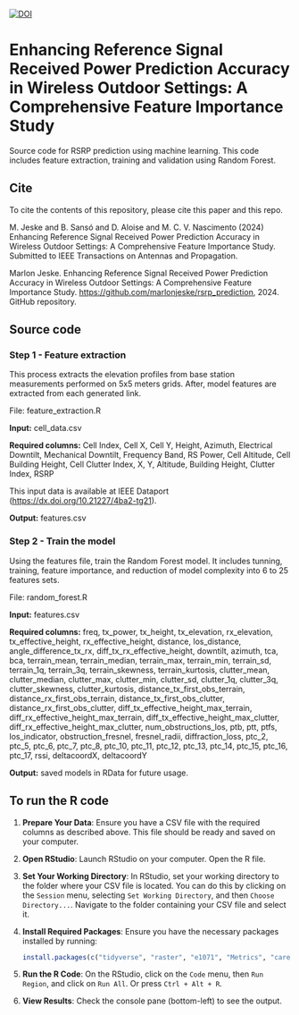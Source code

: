 [![DOI](https://zenodo.org/badge/860171037.svg)](https://zenodo.org/doi/10.5281/zenodo.13800566)

# Enhancing Reference Signal Received Power Prediction Accuracy in Wireless Outdoor Settings: A Comprehensive Feature Importance Study

Source code for RSRP prediction using machine learning. This code includes feature extraction, training and validation using Random Forest.

## Cite

To cite the contents of this repository, please cite this paper and this repo.

M. Jeske and B. Sansó and D. Aloise and M. C. V. Nascimento (2024) Enhancing Reference Signal Received Power Prediction Accuracy in Wireless Outdoor Settings: A Comprehensive Feature Importance Study. Submitted to IEEE Transactions on Antennas and Propagation.

Marlon Jeske. Enhancing Reference Signal Received Power Prediction Accuracy in Wireless Outdoor Settings: A Comprehensive Feature Importance Study. https://github.com/marlonjeske/rsrp_prediction, 2024. GitHub repository.



## Source code

### Step 1 - Feature extraction

This process extracts the elevation profiles from base station measurements performed on 5x5 meters grids. After, model features are extracted from each generated link. 

File: feature_extraction.R

**Input:** cell_data.csv

**Required columns:** Cell Index, Cell X, Cell Y, Height, Azimuth, Electrical Downtilt, Mechanical Downtilt, Frequency Band, RS Power, Cell Altitude, Cell Building Height, Cell Clutter Index, X, Y, Altitude, Building Height, Clutter Index, RSRP

This input data is available at IEEE Dataport (https://dx.doi.org/10.21227/4ba2-tg21).

**Output:** features.csv


### Step 2 - Train the model

Using the features file, train the Random Forest model. It includes tunning, training, feature importance, and reduction of model complexity into 6 to 25 features sets.


File: random_forest.R

**Input:** features.csv

**Required columns:** freq, tx_power, tx_height, tx_elevation, rx_elevation, tx_effective_height, rx_effective_height, distance, los_distance, angle_difference_tx_rx, diff_tx_rx_effective_height, downtilt, azimuth, tca, bca, terrain_mean, terrain_median, terrain_max, terrain_min, terrain_sd, terrain_1q, terrain_3q, terrain_skewness, terrain_kurtosis, clutter_mean, clutter_median, clutter_max, clutter_min, clutter_sd, clutter_1q, clutter_3q, clutter_skewness, clutter_kurtosis, distance_tx_first_obs_terrain, distance_rx_first_obs_terrain, distance_tx_first_obs_clutter, distance_rx_first_obs_clutter, diff_tx_effective_height_max_terrain, diff_rx_effective_height_max_terrain, diff_tx_effective_height_max_clutter, diff_rx_effective_height_max_clutter, num_obstructions_los, ptb, ptt, ptfs, los_indicator, obstruction_fresnel, fresnel_radii, diffraction_loss, ptc_2, ptc_5, ptc_6, ptc_7, ptc_8, ptc_10, ptc_11, ptc_12, ptc_13, ptc_14, ptc_15, ptc_16, ptc_17, rssi, deltacoordX, deltacoordY


**Output:** saved models in RData for future usage.


## To run the R code

1. **Prepare Your Data**: Ensure you have a CSV file with the required columns as described above. This file should be ready and saved on your computer.

2. **Open RStudio**: Launch RStudio on your computer. Open the R file.

3. **Set Your Working Directory**: In RStudio, set your working directory to the folder where your CSV file is located. You can do this by clicking on the `Session` menu, selecting `Set Working Directory`, and then `Choose Directory...`. Navigate to the folder containing your CSV file and select it.

4. **Install Required Packages**: Ensure you have the necessary packages installed by running:
    ```R
    install.packages(c("tidyverse", "raster", "e1071", "Metrics", "caret", "randomForest"))
    ```
    
5. **Run the R Code**: On the RStudio, click on the `Code` menu, then `Run Region`, and click on `Run All`. Or press `Ctrl + Alt + R`.

6. **View Results**: Check the console pane (bottom-left) to see the output.

